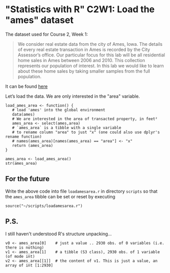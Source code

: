 # "Statistics with R" C2W1: Load the "ames" dataset

The dataset used for Course 2, Week 1:

> We consider real estate data from the city of Ames, Iowa. The details of every real estate transaction in Ames
> is recorded by the City Assessor’s office. Our particular focus for this lab will be all residential home sales
> in Ames between 2006 and 2010. This collection represents our population of interest. In this lab we would 
> like to learn about these home sales by taking smaller samples from the full population. 

It can be found [here](https://github.com/StatsWithR/statsr/tree/master/data)

Let’s load the data. We are only interested in the "area" variable.

````
load_ames_area <- function() {
   # load 'ames' into the global environment
   data(ames) 
   # We are interested in the area of transacted property, in feet² 
   ames_area <- select(ames,area)
   # `ames_area` is a tibble with a single variable
   # to rename column "area" to just "x" (one could also use dplyr's rename function)
   # names(ames_area)[names(ames_area) == "area"] <- "x"
   return (ames_area)
}

ames_area <- load_ames_area()
str(ames_area)
````

## For the future

Write the above code into file `loadamesarea.r` in directory `scripts` so that the `ames_area` tibble
can be set or reset by executing

````
source("~/scripts/loadamesarea.r")
````

## P.S.

I still haven't understood R's structure unpacking...

````
v0 <- ames_area[0]    # just a value .. 2930 obs. of 0 variables (i.e. there is nothing)
v1 <- ames_area[1]    # a tibble (S3 class), 2930 obs. of 1 variable (of mode int)
v2 <- ames_area[[1]]  # the content of v1. This is just a value, an array of int [1:2930]
